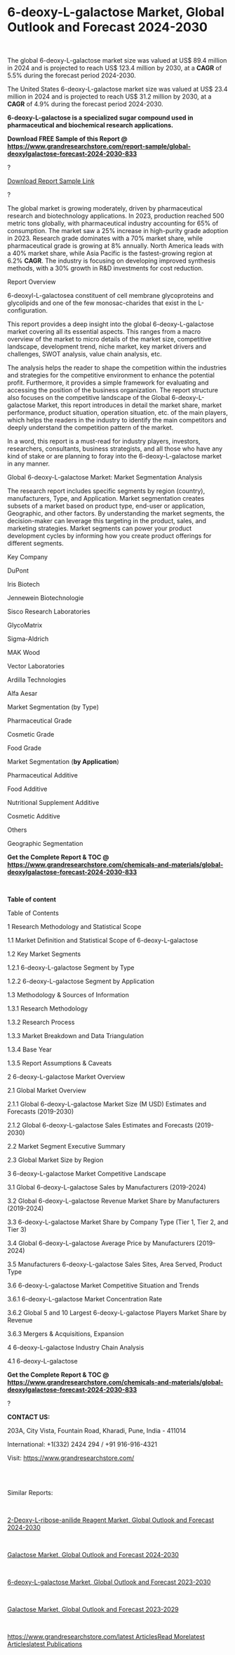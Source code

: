 <h1>6-deoxy-L-galactose Market, Global Outlook and Forecast 2024-2030</h1><br/><p>The global 6-deoxy-L-galactose market size was valued at US$ 89.4 million in 2024 and is projected to reach US$ 123.4 million by 2030, at a <strong>CAGR</strong> of 5.5% during the forecast period 2024-2030.</p>
 
 
 
 <p>The United States 6-deoxy-L-galactose market size was valued at US$ 23.4 million in 2024 and is projected to reach US$ 31.2 million by 2030, at a <strong>CAGR</strong> of 4.9% during the forecast period 2024-2030.</p>
 
 
 
 <p><strong>6-deoxy-L-galactose is a specialized sugar compound used in pharmaceutical and biochemical research applications.</strong></p>
 
 
 
 <div><b>Download FREE Sample of this Report @ <a href="https://www.grandresearchstore.com/report-sample/global-deoxylgalactose-forecast-2024-2030-833">https://www.grandresearchstore.com/report-sample/global-deoxylgalactose-forecast-2024-2030-833</a></b></div>
 
 
 
 <p>? </p>
 
 
 
 <p><a href="https://www.grandresearchstore.com/mr-admin/report-sample/global-deoxylgalactose-forecast-2024-2030-833">Download Report Sample Link</a></p>
 
 
 
 <p>? </p>
 
 
 
 <p>The global market is growing moderately, driven by pharmaceutical research and biotechnology applications. In 2023, production reached 500 metric tons globally, with pharmaceutical industry accounting for 65% of consumption. The market saw a 25% increase in high-purity grade adoption in 2023. Research grade dominates with a 70% market share, while pharmaceutical grade is growing at 8% annually. North America leads with a 40% market share, while Asia Pacific is the fastest-growing region at 6.2% <strong>CAGR</strong>. The industry is focusing on developing improved synthesis methods, with a 30% growth in R&D investments for cost reduction.</p>
 
 
 
 <p>Report Overview</p>
 
 
 
 <p>6-deoxyl-L-galactosea constituent of cell membrane glycoproteins and glycolipids and one of the few monosac-charides that exist in the L-configuration.</p>
 
 
 
 <p>This report provides a deep insight into the global 6-deoxy-L-galactose market covering all its essential aspects. This ranges from a macro overview of the market to micro details of the market size, competitive landscape, development trend, niche market, key market drivers and challenges, SWOT analysis, value chain analysis, etc.</p>
 
 
 
 <p>The analysis helps the reader to shape the competition within the industries and strategies for the competitive environment to enhance the potential profit. Furthermore, it provides a simple framework for evaluating and accessing the position of the business organization. The report structure also focuses on the competitive landscape of the Global 6-deoxy-L-galactose Market, this report introduces in detail the market share, market performance, product situation, operation situation, etc. of the main players, which helps the readers in the industry to identify the main competitors and deeply understand the competition pattern of the market.</p>
 
 
 
 <p>In a word, this report is a must-read for industry players, investors, researchers, consultants, business strategists, and all those who have any kind of stake or are planning to foray into the 6-deoxy-L-galactose market in any manner.</p>
 
 
 
 <p>Global 6-deoxy-L-galactose Market: Market Segmentation Analysis</p>
 
 
 
 <p>The research report includes specific segments by region (country), manufacturers, Type, and Application. Market segmentation creates subsets of a market based on product type, end-user or application, Geographic, and other factors. By understanding the market segments, the decision-maker can leverage this targeting in the product, sales, and marketing strategies. Market segments can power your product development cycles by informing how you create product offerings for different segments.</p>
 
 
 
 <p>Key Company</p>
 
 
 
 <p>DuPont</p>
 
 
 
 <p>Iris Biotech</p>
 
 
 
 <p>Jennewein Biotechnologie</p>
 
 
 
 <p>Sisco Research Laboratories</p>
 
 
 
 <p>GlycoMatrix</p>
 
 
 
 <p>Sigma-Aldrich</p>
 
 
 
 <p>MAK Wood</p>
 
 
 
 <p>Vector Laboratories</p>
 
 
 
 <p>Ardilla Technologies</p>
 
 
 
 <p>Alfa Aesar</p>
 
 
 
 <p>Market Segmentation (by Type)</p>
 
 
 
 <p>Pharmaceutical Grade</p>
 
 
 
 <p>Cosmetic Grade</p>
 
 
 
 <p>Food Grade</p>
 
 
 
 <p>Market Segmentation (<strong>by Application</strong>)</p>
 
 
 
 <p>Pharmaceutical Additive</p>
 
 
 
 <p>Food Additive</p>
 
 
 
 <p>Nutritional Supplement Additive</p>
 
 
 
 <p>Cosmetic Additive</p>
 
 
 
 <p>Others</p>
 
 
 
 <p>Geographic Segmentation</p>
 
 
 
 <div><b>Get the Complete Report & TOC @ <a href="https://www.grandresearchstore.com/chemicals-and-materials/global-deoxylgalactose-forecast-2024-2030-833">https://www.grandresearchstore.com/chemicals-and-materials/global-deoxylgalactose-forecast-2024-2030-833</a></b></div>
 
 
 
 <p><br />
 
 <b>Table of content</b></p>
 
 
 
 <p>Table of Contents<br />
 
 1 Research Methodology and Statistical Scope<br />
 
 1.1 Market Definition and Statistical Scope of 6-deoxy-L-galactose<br />
 
 1.2 Key Market Segments<br />
 
 1.2.1 6-deoxy-L-galactose Segment by Type<br />
 
 1.2.2 6-deoxy-L-galactose Segment by Application<br />
 
 1.3 Methodology & Sources of Information<br />
 
 1.3.1 Research Methodology<br />
 
 1.3.2 Research Process<br />
 
 1.3.3 Market Breakdown and Data Triangulation<br />
 
 1.3.4 Base Year<br />
 
 1.3.5 Report Assumptions & Caveats<br />
 
 2 6-deoxy-L-galactose Market Overview<br />
 
 2.1 Global Market Overview<br />
 
 2.1.1 Global 6-deoxy-L-galactose Market Size (M USD) Estimates and Forecasts (2019-2030)<br />
 
 2.1.2 Global 6-deoxy-L-galactose Sales Estimates and Forecasts (2019-2030)<br />
 
 2.2 Market Segment Executive Summary<br />
 
 2.3 Global Market Size by Region<br />
 
 3 6-deoxy-L-galactose Market Competitive Landscape<br />
 
 3.1 Global 6-deoxy-L-galactose Sales by Manufacturers (2019-2024)<br />
 
 3.2 Global 6-deoxy-L-galactose Revenue Market Share by Manufacturers (2019-2024)<br />
 
 3.3 6-deoxy-L-galactose Market Share by Company Type (Tier 1, Tier 2, and Tier 3)<br />
 
 3.4 Global 6-deoxy-L-galactose Average Price by Manufacturers (2019-2024)<br />
 
 3.5 Manufacturers 6-deoxy-L-galactose Sales Sites, Area Served, Product Type<br />
 
 3.6 6-deoxy-L-galactose Market Competitive Situation and Trends<br />
 
 3.6.1 6-deoxy-L-galactose Market Concentration Rate<br />
 
 3.6.2 Global 5 and 10 Largest 6-deoxy-L-galactose Players Market Share by Revenue<br />
 
 3.6.3 Mergers & Acquisitions, Expansion<br />
 
 4 6-deoxy-L-galactose Industry Chain Analysis<br />
 
 4.1 6-deoxy-L-galactose</p>
 
 
 
 <div><b>Get the Complete Report & TOC @ <a href="https://www.grandresearchstore.com/chemicals-and-materials/global-deoxylgalactose-forecast-2024-2030-833">https://www.grandresearchstore.com/chemicals-and-materials/global-deoxylgalactose-forecast-2024-2030-833</a></b></div>
 
 
 
 <p>? </p>
 
 
 
 <p><b>CONTACT US:</b><br />
 
 203A, City Vista, Fountain Road, Kharadi, Pune, India - 411014<br />
 
 International: +1(332) 2424 294 / +91 916-916-4321<br />
 
 Visit: <a href="https://www.grandresearchstore.com/">https://www.grandresearchstore.com/</a><br />
 
 <br />
 
 <br />
 
 Similar Reports:<br />
 
 <br />
 
 <a href="https://www.grandresearchstore.com/chemicals-and-materials/global-deoxylriboseanilide-reagent-forecast-2024-2030-715">2-Deoxy-L-ribose-anilide Reagent Market, Global Outlook and Forecast 2024-2030</a><br />
 
 <br />
 
 <a href="https://www.grandresearchstore.com/chemicals-and-materials/global-galactose-forecast-2024-2030-72">Galactose Market, Global Outlook and Forecast 2024-2030</a><br />
 
 <br />
 
 <a href="https://www.grandresearchstore.com/chemicals-and-materials/global-deoxylgalactose-forecast-2023-2030-572">6-deoxy-L-galactose Market, Global Outlook and Forecast 2023-2030</a><br />
 
 <br />
 
 <a href="https://www.grandresearchstore.com/chemicals-and-materials/global-galactose-forecast-2023-2029-976">Galactose Market, Global Outlook and Forecast 2023-2029</a><br />
 
 <br />
 
 <a href="https://gyeongbokgung.com">https://www.grandresearchstore.com/</a><a href="https://hallyeomaritime.com">latest Articles</a><a href="https://jingwansa.com">Read More</a><a href="https://nguoiviet.jp/">latest Articles</a><a href="https://www.intelmarketresearch.com/">latest Publications</a></p>